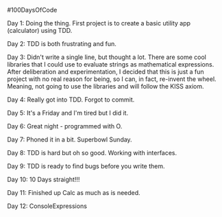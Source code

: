 #100DaysOfCode

Day 1: Doing the thing. First project is to create a basic utility app (calculator) using TDD.

Day 2: TDD is both frustrating and fun.

Day 3: Didn't write a single line, but thought a lot. There are some cool libraries that I could use to evaluate strings as mathematical expressions.  After deliberation and experimentation, I decided that this is just a fun project with no real reason for being, so I can, in fact, re-invent the wheel. Meaning, not going to use the libraries and will follow the KISS axiom.

Day 4: Really got into TDD. Forgot to commit.

Day 5: It's a Friday and I'm tired but I did it.

Day 6: Great night - programmed with O.

Day 7: Phoned it in a bit. Superbowl Sunday.

Day 8: TDD is hard but oh so good. Working with interfaces. 

Day 9: TDD is ready to find bugs before you write them.  

Day 10: 10 Days straight!!!

Day 11: Finished up Calc as much as is needed.

Day 12: ConsoleExpressions